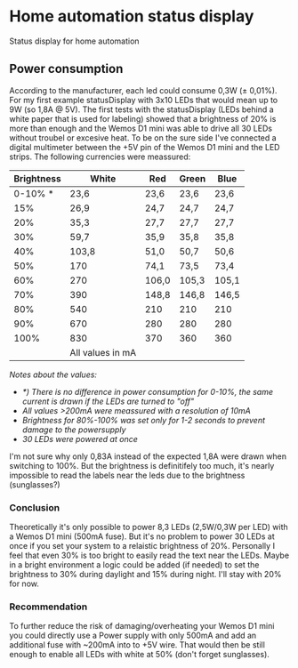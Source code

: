 # Home automation status display
Status display for home automation


## Power consumption
According to the manufacturer, each led could consume 0,3W (± 0,01%). For my first example statusDisplay with 3x10 LEDs that would mean up to 9W (so 1,8A @ 5V).
The first tests with the statusDisplay (LEDs behind a white paper that is used for labeling) showed that a brightness of 20% is more than enough and the Wemos D1 mini was able to drive all 30 LEDs without troubel or excesive heat. To be on the sure side I've connected a digital multimeter between the +5V pin of the Wemos D1 mini and the LED strips.
The following currencies were meassured:

| Brightness 	| White 	| Red   	| Green 	| Blue  	|
|------------	|-------	|-------	|-------	|-------	|
| 0-10% *    	| 23,6  	| 23,6  	| 23,6  	| 23,6  	|
| 15%        	| 26,9  	| 24,7  	| 24,7  	| 24,7  	|
| 20%        	| 35,3  	| 27,7  	| 27,7  	| 27,7  	|
| 30%        	| 59,7  	| 35,9  	| 35,8  	| 35,8  	|
| 40%        	| 103,8 	| 51,0  	| 50,7  	| 50,6  	|
| 50%        	| 170   	| 74,1  	| 73,5  	| 73,4  	|
| 60%        	| 270   	| 106,0 	| 105,3 	| 105,1 	|
| 70%        	| 390   	| 148,8 	| 146,8 	| 146,5 	|
| 80%        	| 540   	| 210   	| 210   	| 210   	|
| 90%        	| 670   	| 280   	| 280   	| 280   	|
| 100%       	| 830   	| 370   	| 360   	| 360   	|
|             |All values in mA   |        	|        	|     

*Notes about the values:*  
- *\*) There is no difference in power consumption for 0-10%, the same current is drawn if the LEDs are turned to "off"*  
- *All values >200mA were meassured with a resolution of 10mA*
- *Brightness for 80%-100% was set only for 1-2 seconds to prevent damage to the powersupply*
- *30 LEDs were powered at once*

I'm not sure why only 0,83A instead of the expected 1,8A were drawn when switching to 100%. But the brightness is definitifely too much, it's nearly impossible to read the labels near the leds due to the brightness (sunglasses?)

### Conclusion
Theoretically it's only possible to power 8,3 LEDs (2,5W/0,3W per LED) with a Wemos D1 mini (500mA fuse). But it's no problem to power 30 LEDs at once if you set your system to a relaistic brightness of 20%. Personally I feel that even 30% is too bright to easily read the text near the LEDs. Maybe in a bright environment a logic could be added (if needed) to set the brightness to 30% during daylight and 15% during night. I'll stay with 20% for now.

### Recommendation
To further reduce the risk of damaging/overheating your Wemos D1 mini you could directly use a Power supply with only 500mA and add an additional fuse with ~200mA into to +5V wire. That would then be still enough to enable all LEDs with white at 50% (don't forget sunglasses).
